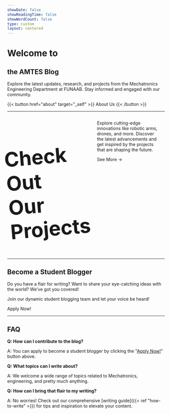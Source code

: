 ```yaml
---
showDate: false
showReadingTime: false
showWordCount: false
type: custom
layout: centered
---
```


<div class="container">
    <h1>Welcome to</h1>
    <h2>the AMTES Blog</h2>
</div>

Explore the latest updates, research, and projects from the Mechatronics Engineering Department at FUNAAB. Stay informed and engaged with our community.

{{< button href="about" target="_self" >}}
About Us
{{< /button >}}

---

<div class="pro-section">
    <div class="pro-title">
        <h1>Check Out<br>Our Projects</h1>
    </div>
    <div class="pro-desc">
        <p>
            Explore cutting-edge innovations like robotic arms, drones, and more. Discover the latest advancements and get inspired by the projects that are shaping the future.
        </p>
        <a class="!rounded-md bg-primary-600 px-4 py-2 !text-neutral !no-underline hover:!bg-primary-500 dark:bg-primary-800 dark:hover:!bg-primary-700">See More →</a>
    </div>  
</div>

---

<div id="apply" class="container">
    <h2>Become a Student Blogger</h2>
</div>

Do you have a flair for writing? Want to share your eye-catching ideas with the world? We’ve got you covered!

Join our dynamic student blogging team and let your voice be heard!

<a class="!rounded-md bg-primary-600 px-4 py-2 !text-neutral !no-underline hover:!bg-primary-500 dark:bg-primary-800 dark:hover:!bg-primary-700">Apply Now!</a>

---

<div class="container">
    <h2>FAQ</h2>
</div>

**Q: How can I contribute to the blog?**

A: You can apply to become a student blogger by clicking the "[Apply Now!](#apply)" button above.

**Q: What topics can I write about?**

A: We welcome a wide range of topics related to Mechatronics, engineering, and pretty much anything.

**Q: How can I bring that flair to my writing?**

A: No worries! Check out our comprehensive [writing guide]({{< ref "how-to-write" >}}) for tips and inspiration to elevate your content.

<style>
    .pro-section {
        display: flex;
        justify-content: space-between;
        align-items: flex-start; /* Aligns items at the start */
    }

    .pro-title {
        flex: 1;
    }

    .pro-title > h1 {
        font-size: 4rem;
        text-align: left;
        font-weight: bold;
        margin-right: 30px;
        transform: rotate(-5deg);
    }

    .pro-title > h2 {
        font-size: 3rem;
        text-align: left;
        font-weight: bold;
        margin: 0;
        transform: translateY(-30px) rotate(-10deg); /* Slight upward shift for effect */
    }

    .pro-desc {
        flex: 1; /* Allows the description to take more space */
        margin-right: 20px; /* Adjust for desired whitespace */
    }
</style>
